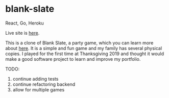 # blank-slate

React, Go, Heroku

Live site is [here](http://blank-slate.herokuapp.com/).

This is a clone of Blank Slate, a party game, which you can learn more about [here](https://theop.games/products/game/blank-slate/).  It is a simple and fun game and my family has several physical copies.  I played for the first time at Thanksgiving 2019 and thought it would make a good software project to learn and improve my portfolio.  

TODO:

1.  continue adding tests
2.  continue refactoring backend
3.  allow for multiple games
